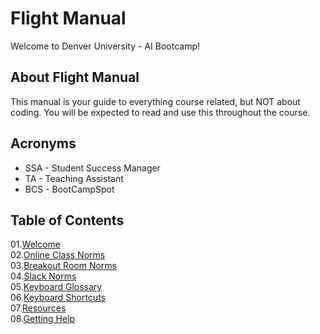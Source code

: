 # Flight Manual

Welcome to Denver University - AI Bootcamp!

## About Flight Manual

This manual is your guide to everything course related, but NOT about coding. You will be expected to read and use this throughout the course. 

## Acronyms

* SSA - Student Success Manager
* TA - Teaching Assistant
* BCS - BootCampSpot

## Table of Contents

01.[Welcome](01-Welcome.md)<br>
02.[Online Class Norms](02-Online-Class-Norms.md)<br>
03.[Breakout Room Norms](03-Breakout-Room-Norms.md)<br>
04.[Slack Norms](04-Slack-Norms.md)<br>
05.[Keyboard Glossary](05-Keyboard-Glossary.md)<br>
06.[Keyboard Shortcuts](06-Keyboard-Shortcuts.md)<br>
07.[Resources](07-Resources.md)<br>
08.[Getting Help](08-Getting-Help.md)<br>

